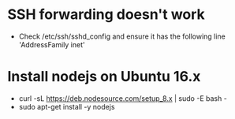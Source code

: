 # SSH forwarding doesn't work
* Check /etc/ssh/sshd_config and ensure it has the following line 'AddressFamily inet'

# Install nodejs on Ubuntu 16.x
* curl -sL https://deb.nodesource.com/setup_8.x | sudo -E bash -
* sudo apt-get install -y nodejs
